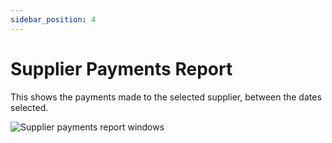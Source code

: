 ```yaml
---
sidebar_position: 4
---
```


# Supplier Payments Report

This shows the payments made to the selected supplier, between the dates selected.

![Supplier payments report windows](/img/screenshots/supplier_payments_report.PNG) 